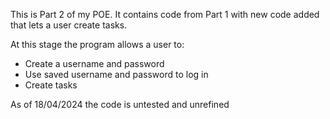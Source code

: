 This is Part 2 of my POE. It contains code from Part 1 with new code added that lets a user create tasks.

At this stage the program allows a user to:
- Create a username and password
- Use saved username and password to log in
- Create tasks

As of 18/04/2024 the code is untested and unrefined
